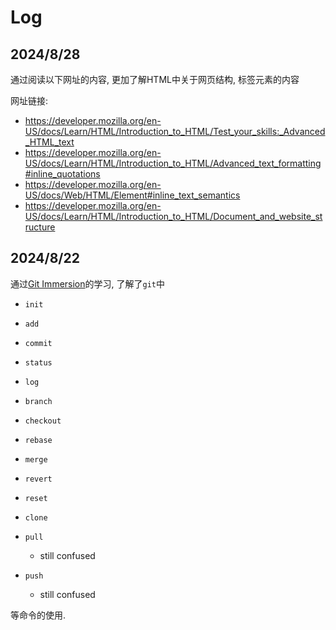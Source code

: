 # Log

## 2024/8/28

通过阅读以下网址的内容, 更加了解HTML中关于网页结构, 标签元素的内容

网址链接:

- https://developer.mozilla.org/en-US/docs/Learn/HTML/Introduction_to_HTML/Test_your_skills:_Advanced_HTML_text
- https://developer.mozilla.org/en-US/docs/Learn/HTML/Introduction_to_HTML/Advanced_text_formatting#inline_quotations
- https://developer.mozilla.org/en-US/docs/Web/HTML/Element#inline_text_semantics
- https://developer.mozilla.org/en-US/docs/Learn/HTML/Introduction_to_HTML/Document_and_website_structure

## 2024/8/22

通过[Git Immersion](https://gitimmersion.com/index.html)的学习, 了解了`git`中

- `init`
- `add`
- `commit`
- `status`
- `log`
- `branch`
- `checkout`
- `rebase`
- `merge`
- `revert`
- `reset`
- `clone`
- `pull`
  - still confused

- `push`
  - still confused

等命令的使用.
